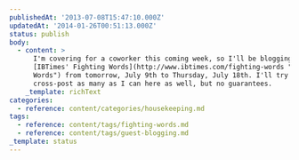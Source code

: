 ```yaml
---
publishedAt: '2013-07-08T15:47:10.000Z'
updatedAt: '2014-01-26T00:51:13.000Z'
status: publish
body:
  - content: >
      I'm covering for a coworker this coming week, so I'll be blogging daily on
      [IBTimes' Fighting Words](http://www.ibtimes.com/fighting-words "Fighting
      Words") from tomorrow, July 9th to Thursday, July 18th. I'll try and
      cross-post as many as I can here as well, but no guarantees.
    _template: richText
categories:
  - reference: content/categories/housekeeping.md
tags:
  - reference: content/tags/fighting-words.md
  - reference: content/tags/guest-blogging.md
_template: status
---
```



